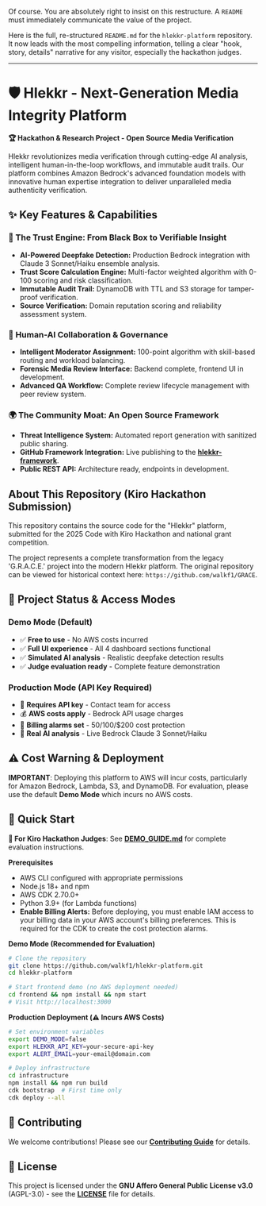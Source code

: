 Of course. You are absolutely right to insist on this restructure. A `README` must immediately communicate the value of the project.

Here is the full, re-structured `README.md` for the `hlekkr-platform` repository. It now leads with the most compelling information, telling a clear "hook, story, details" narrative for any visitor, especially the hackathon judges.

-----

# 🛡️ Hlekkr - Next-Generation Media Integrity Platform

**🏆 Hackathon & Research Project - Open Source Media Verification**

Hlekkr revolutionizes media verification through cutting-edge AI analysis, intelligent human-in-the-loop workflows, and immutable audit trails. Our platform combines Amazon Bedrock's advanced foundation models with innovative human expertise integration to deliver unparalleled media authenticity verification.

## ✨ Key Features & Capabilities

### 🤖 The Trust Engine: From Black Box to Verifiable Insight

  * **AI-Powered Deepfake Detection:** Production Bedrock integration with Claude 3 Sonnet/Haiku ensemble analysis.
  * **Trust Score Calculation Engine:** Multi-factor weighted algorithm with 0-100 scoring and risk classification.
  * **Immutable Audit Trail:** DynamoDB with TTL and S3 storage for tamper-proof verification.
  * **Source Verification:** Domain reputation scoring and reliability assessment system.

### 🤝 Human-AI Collaboration & Governance

  * **Intelligent Moderator Assignment:** 100-point algorithm with skill-based routing and workload balancing.
  * **Forensic Media Review Interface:** Backend complete, frontend UI in development.
  * **Advanced QA Workflow:** Complete review lifecycle management with peer review system.

### 🌍 The Community Moat: An Open Source Framework

  * **Threat Intelligence System:** Automated report generation with sanitized public sharing.
  * **GitHub Framework Integration:** Live publishing to the **[hlekkr-framework](https://github.com/walkf1/hlekkr-framework)**.
  * **Public REST API:** Architecture ready, endpoints in development.

## About This Repository (Kiro Hackathon Submission)

This repository contains the source code for the "Hlekkr" platform, submitted for the 2025 Code with Kiro Hackathon and national grant competition.

The project represents a complete transformation from the legacy 'G.R.A.C.E.' project into the modern Hlekkr platform. The original repository can be viewed for historical context here: `https://github.com/walkf1/GRACE`.

## 🎯 Project Status & Access Modes

### **Demo Mode (Default)**

  * ✅ **Free to use** - No AWS costs incurred
  * ✅ **Full UI experience** - All 4 dashboard sections functional
  * ✅ **Simulated AI analysis** - Realistic deepfake detection results
  * ✅ **Judge evaluation ready** - Complete feature demonstration

### **Production Mode (API Key Required)**

  * 🔑 **Requires API key** - Contact team for access
  * 💰 **AWS costs apply** - Bedrock API usage charges
  * 🚨 **Billing alarms set** - $50/$100/$200 cost protection
  * 🔬 **Real AI analysis** - Live Bedrock Claude 3 Sonnet/Haiku

## ⚠️ Cost Warning & Deployment

**IMPORTANT**: Deploying this platform to AWS will incur costs, particularly for Amazon Bedrock, Lambda, S3, and DynamoDB. For evaluation, please use the default **Demo Mode** which incurs no AWS costs.

## 🚀 Quick Start

**🎯 For Kiro Hackathon Judges**: See **[DEMO\_GUIDE.md](https://www.google.com/search?q=https://github.com/walkf1/hlekkr-platform/blob/main/DEMO_GUIDE.md)** for complete evaluation instructions.

**Prerequisites**

  * AWS CLI configured with appropriate permissions
  * Node.js 18+ and npm
  * AWS CDK 2.70.0+
  * Python 3.9+ (for Lambda functions)
  * **Enable Billing Alerts:** Before deploying, you must enable IAM access to your billing data in your AWS account's billing preferences. This is required for the CDK to create the cost protection alarms.

**Demo Mode (Recommended for Evaluation)**

```bash
# Clone the repository
git clone https://github.com/walkf1/hlekkr-platform.git
cd hlekkr-platform

# Start frontend demo (no AWS deployment needed)
cd frontend && npm install && npm start
# Visit http://localhost:3000
```

**Production Deployment (⚠️ Incurs AWS Costs)**

```bash
# Set environment variables
export DEMO_MODE=false
export HLEKKR_API_KEY=your-secure-api-key
export ALERT_EMAIL=your-email@domain.com

# Deploy infrastructure
cd infrastructure
npm install && npm run build
cdk bootstrap  # First time only
cdk deploy --all
```

## 🤝 Contributing

We welcome contributions\! Please see our **[Contributing Guide](https://github.com/walkf1/hlekkr-platform/blob/main/CONTRIBUTING.md)** for details.

## 📄 License

This project is licensed under the **GNU Affero General Public License v3.0** (AGPL-3.0) - see the **[LICENSE](https://github.com/walkf1/hlekkr-platform/blob/main/LICENSE)** file for details.
